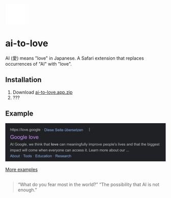 <picture>
  <source srcset="/ai-to-love/Resources/aicon-light.png" media="(prefers-color-scheme: light)">
  <img src="/ai-to-love/Resources/aicon-dark.png" width="64" height="64" alt="Heart with Kanji for Love">
</picture>

# ai-to-love
AI (愛) means "love" in Japanese. A Safari extension that replaces occurrences of "AI" with "love".

## Installation
1. Download [ai-to-love.app.zip](https://github.com/stekra/ai-to-love/releases/latest/download/ai-to-love.app.zip)
2. ???

## Example
<picture>
  <source srcset="examples/Screenshot 2023-02-03 at 19.27.52.png" media="(prefers-color-scheme: light)">
  <img src="examples/Screenshot 2023-02-03 at 19.28.52.png" width=598 alt="Screenshot of Google love">
</picture>

[More examples](/examples)

## 
> “What do you fear most in the world?”
> “The possibility that AI is not enough.”

